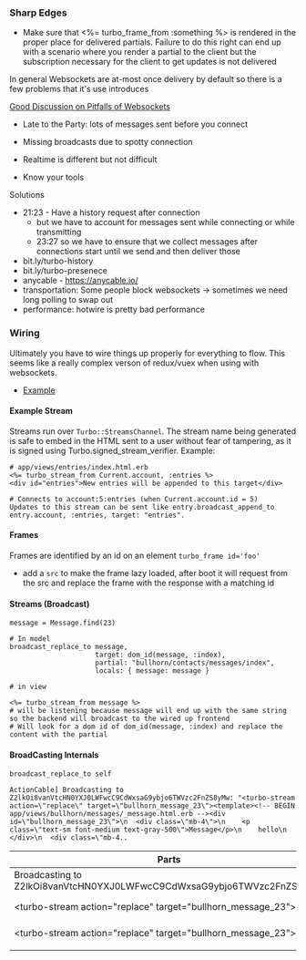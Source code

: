 ### Sharp Edges
- Make sure that <%= turbo_frame_from :something %> is rendered in the proper place for delivered partials.  Failure to do this right can end up with a scenario where you render a partial to the client but the subscription necessary for the client to get updates is not delivered

In general Websockets are at-most once delivery by default so there is a few problems that it's use introduces

[Good Discussion on Pitfalls of Websockets](https://www.youtube.com/watch?v=TgpSs2ffJL0&list=PLbHJudTY1K0f1WgIbKCc0_M-XMraWwCmk&index=64)
 - Late to the Party: lots of messages sent before you connect
 - Missing broadcasts due to spotty connection

 - Realtime is different but not difficult 
 - Know your tools

Solutions
 - 21:23 - Have a history request after connection
   - but we have to account for messages sent while connecting or while transmitting
   - 23:27 so we have to ensure that we collect messages after connections start until we send and then deliver those 
 - bit.ly/turbo-history
 - bit.ly/turbo-presenece
 - anycable - https://anycable.io/
 - transportation: Some people block websockets -> sometimes we need long polling to swap out
 - performance: hotwire is pretty bad performance

### Wiring

Ultimately you have to wire things up properly for everything to flow.  This seems like a really complex verson of redux/vuex when using with websockets.
 - [Example](https://github.com/Austio/special-interest/pull/14/commits/27b03f3d0a2f53c8ea6647568be34870a5f38f20)

#### Example Stream
Streams run over `Turbo::StreamsChannel`. The stream name being generated is safe to embed in the HTML sent to a user without fear of tampering, as it is signed using Turbo.signed_stream_verifier. Example:

```
# app/views/entries/index.html.erb
<%= turbo_stream_from Current.account, :entries %>
<div id="entries">New entries will be appended to this target</div>

# Connects to account:5:entries (when Current.account.id = 5)
Updates to this stream can be sent like entry.broadcast_append_to entry.account, :entries, target: "entries".
```


#### Frames

Frames are identified by an id on an element `turbo_frame id='foo'`
 - add a `src` to make the frame lazy loaded, after boot it will request from the src and replace the frame with the response with a matching id

#### Streams (Broadcast)

```
message = Message.find(23)

# In model
broadcast_replace_to message,
                     target: dom_id(message, :index),
                     partial: "bullhorn/contacts/messages/index",
                     locals: { message: message }

# in view

<%= turbo_stream_from message %>                     
# will be listening because message will end up with the same string so the backend will broadcast to the wired up frontend
# Will look for a dom id of dom_id(message, :index) and replace the content with the partial                    
```



#### BroadCasting Internals

```
broadcast_replace_to self

ActionCable] Broadcasting to Z2lkOi8vanVtcHN0YXJ0LWFwcC9CdWxsaG9ybjo6TWVzc2FnZS8yMw: "<turbo-stream action=\"replace\" target=\"bullhorn_message_23\"><template><!-- BEGIN app/views/bullhorn/messages/_message.html.erb --><div id=\"bullhorn_message_23\">\n  <div class=\"mb-4\">\n    <p class=\"text-sm font-medium text-gray-500\">Message</p>\n    hello\n  </div>\n  <div class=\"mb-4..
```

| Parts                                                                 | What is it?                                       |
|-----------------------------------------------------------------------|---------------------------------------------------|
| Broadcasting to Z2lkOi8vanVtcHN0YXJ0LWFwcC9CdWxsaG9ybjo6TWVzc2FnZS8yMw | the global id of self, Bullhorn::Message.find(23) |
| <turbo-stream action=\"replace\" target=\"bullhorn_message_23\">      | replace (`broadcast_replase_to`)                  |
| <turbo-stream action=\"replace\" target=\"bullhorn_message_23\">      | target dom_id(self) inferred default              |
| <template><!-- BEGIN ... --><div id=\"bullhorn_message_23\">\n        | rendered infered partial                          |

```
broadcast_replace_to :bullhorn_contact_messages,
                     target: dom_id(self, :index),
                     partial: "bullhorn/contacts/messages/index",
                     locals: { message: self }
                     
[ActionCable] Broadcasting to bullhorn_contact_messages: "<turbo-stream action=\"replace\" target=\"index_bullhorn_message_23\"><template><!-- BEGIN app/views/bullhorn/contacts/messages/_index.html.erb --><div id=\"index_bullhorn_message_23\" turbo_streams>\n  <turbo-cable-stream-source channel=\"Turbo::StreamsChannel\" signed-stream-name=\"IloybGtPaTh..                     
```

| Parts                                                                  | What is it?                      |
|------------------------------------------------------------------------|----------------------------------|
| broadcasting to bullhorn_contact_messages                              | first symbol argument            |
| <turbo-stream action=\"replace\" target=\"index_bullhorn_message_23\"> | replace (`broadcast_replase_to`) |
| <turbo-stream action=\"replace\" target=\"index_bullhorn_message_23\"> | target: value passed to target   |
| <template><!-- BEGIN ... --><div id=\"index_bullhorn_message_23\">\n   | rendered bullhorn/contacts/messages/index                |


#### Signing

The `turbo_stream_from` helper will sign and 

```
def turbo_stream_from(*streamables, **attributes)
  attributes[:channel] = attributes[:channel]&.to_s || "Turbo::StreamsChannel"
  attributes[:"signed-stream-name"] = Turbo::StreamsChannel.signed_stream_name(streamables)

  tag.turbo_cable_stream_source(**attributes)
end

# Where 
Turbo::StreamsChannel.signed_stream_name(streamables) =>
Turbo.signed_stream_verifier.generate stream_name_from(streamables) =>
    
    def stream_name_from(streamables)
      if streamables.is_a?(Array)
        streamables.map  { |streamable| stream_name_from(streamable) }.join(":")
      else
        streamables.then { |streamable| streamable.try(:to_gid_param) || streamable.to_param }
      end
    end
```

#### Security

By default streams are broadcast and subscribable based on a simple string. This is problematic because the majority of our strings for things like a 'sms_messages_chat' where we did not properly scope a string it could easily accidentally end up with broadcasting to another tenant.

It is a little heavy handed but to get around this we handle with a couple adjustments

In Templates we update turbo_stream_from to prepend a CurrentAccount when it is available to all streams
In Broadcasts, we prepend the objects account if it has one

```
# Template, always sign subscribed channel with the tenant
def turbo_stream_from(*streamables, **attributes)
  account = attributes[:current_account] || current_account

  attributes.delete(:current_account)
  
  super(account, *streamables, **attributes)
end

# Broadcasts, tenant for the object account if it is available, need to do this for every method in Broadcastable
def broadcast_append_to(*streamables, **rendering)
  streamables.prepend(account) if respond_to? :account

   super(*streamables, **rendering)
end
```
